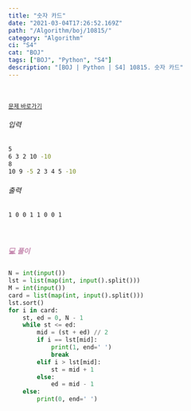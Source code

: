 ```yaml
---
title: "숫자 카드"
date: "2021-03-04T17:26:52.169Z"
path: "/Algorithm/boj/10815/"
category: "Algorithm"
ci: "S4"
cat: "BOJ"
tags: ["BOJ", "Python", "S4"]
description: "[BOJ | Python | S4] 10815. 숫자 카드"
---
```


<br />

<a href="https://www.acmicpc.net/problem/10815"><small>문제 바로가기</small></a>

###### 입력

```sh
5
6 3 2 10 -10
8
10 9 -5 2 3 4 5 -10
```

###### 출력

```sh
1 0 0 1 1 0 0 1
```

<br />

##### <h5 style="color:#C587AE;">💻 풀이</h5>

```python
N = int(input())
lst = list(map(int, input().split()))
M = int(input())
card = list(map(int, input().split()))
lst.sort()
for i in card:
    st, ed = 0, N - 1
    while st <= ed:
        mid = (st + ed) // 2
        if i == lst[mid]:
            print(1, end=' ')
            break
        elif i > lst[mid]:
            st = mid + 1
        else:
            ed = mid - 1
    else:
        print(0, end=' ')
```



